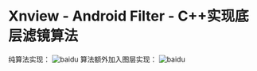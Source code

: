 # Xnview - Android Filter - C++实现底层滤镜算法
纯算法实现：
![baidu](https://github.com/shenbuqingyun/Xnview/blob/master/Gif/GIF1.gif)
算法额外加入图层实现：
![baidu](https://github.com/shenbuqingyun/Xnview/blob/master/Gif/GIF222.gif)
